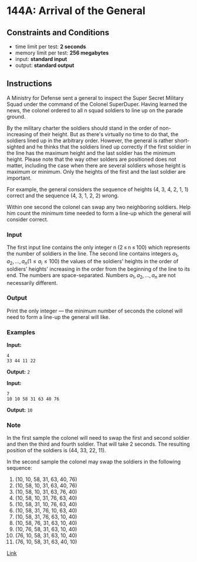 # 144A: Arrival of the General

## Constraints and Conditions

- time limit per test: **2 seconds**
- memory limit per test: **256 megabytes**
- input: **standard input**
- output: **standard output**

## Instructions

A Ministry for Defense sent a general to inspect the Super Secret Military Squad under the command of the Colonel SuperDuper. Having learned the news, the colonel ordered to all n squad soldiers to line up on the parade ground.

By the military charter the soldiers should stand in the order of non-increasing of their height. But as there's virtually no time to do that, the soldiers lined up in the arbitrary order. However, the general is rather short-sighted and he thinks that the soldiers lined up correctly if the first soldier in the line has the maximum height and the last soldier has the minimum height. Please note that the way other solders are positioned does not matter, including the case when there are several soldiers whose height is maximum or minimum. Only the heights of the first and the last soldier are important.

For example, the general considers the sequence of heights (4, 3, 4, 2, 1, 1) correct and the sequence (4, 3, 1, 2, 2) wrong.

Within one second the colonel can swap any two neighboring soldiers. Help him count the minimum time needed to form a line-up which the general will consider correct.

### Input

The first input line contains the only integer n (2 ≤ n ≤ 100) which represents the number of soldiers in the line. The second line contains integers $a_1, a_2, ..., a_n (1 ≤ a_i ≤ 100)$ the values of the soldiers' heights in the order of soldiers' heights' increasing in the order from the beginning of the line to its end. The numbers are space-separated. Numbers $a_1, a_2, ..., a_n$ are not necessarily different.

### Output

Print the only integer — the minimum number of seconds the colonel will need to form a line-up the general will like.

### Examples

**Input:**

```
4
33 44 11 22
```

**Output:**
`2`

**Input:**

```
7
10 10 58 31 63 40 76
```

**Output:**
`10`

### Note

In the first sample the colonel will need to swap the first and second soldier and then the third and fourth soldier. That will take 2 seconds. The resulting position of the soldiers is (44, 33, 22, 11).

In the second sample the colonel may swap the soldiers in the following sequence:

1.  (10, 10, 58, 31, 63, 40, 76)
2.  (10, 58, 10, 31, 63, 40, 76)
3.  (10, 58, 10, 31, 63, 76, 40)
4.  (10, 58, 10, 31, 76, 63, 40)
5.  (10, 58, 31, 10, 76, 63, 40)
6.  (10, 58, 31, 76, 10, 63, 40)
7.  (10, 58, 31, 76, 63, 10, 40)
8.  (10, 58, 76, 31, 63, 10, 40)
9.  (10, 76, 58, 31, 63, 10, 40)
10. (76, 10, 58, 31, 63, 10, 40)
11. (76, 10, 58, 31, 63, 40, 10)

[Link](https://codeforces.com/problemset/problem/144/A)
